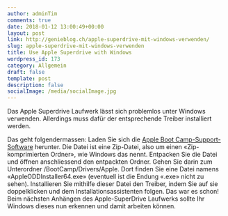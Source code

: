 ```yaml
---
author: adminTim
comments: true
date: 2018-01-12 13:00:49+00:00
layout: post
link: http://genieblog.ch/apple-superdrive-mit-windows-verwenden/
slug: apple-superdrive-mit-windows-verwenden
title: Use Apple Superdrive with Windows
wordpress_id: 173
category: Allgemein
draft: false
template: post
description: false
socialImage: /media/socialImage.jpg
---
```


Das Apple Superdrive Laufwerk lässt sich problemlos unter Windows verwenden. Allerdings muss dafür der entsprechende Treiber installiert werden.

Das geht folgendermassen: Laden Sie sich die [Apple Boot Camp-Support-Software](https://support.apple.com/kb/DL1837?viewlocale=de_DE&locale=de_CH) herunter. Die Datei ist eine Zip-Datei, also um einen «Zip-komprimierten Ordner», wie Windows das nennt. Entpacken Sie die Datei und öffnen anschliessend den entpackten Ordner. Gehen Sie darin zum Unterordner /BootCamp/Drivers/Apple. Dort finden Sie eine Datei namens «AppleODDInstaller64.exe» (eventuell ist die Endung «.exe» nicht zu sehen). Installieren Sie mithilfe dieser Datei den Treiber, indem Sie auf sie doppelklicken und dem Installationsassistenten folgen. Das war es schon! Beim nächsten Anhängen des Apple-SuperDrive Laufwerks sollte Ihr Windows dieses nun erkennen und damit arbeiten können.
